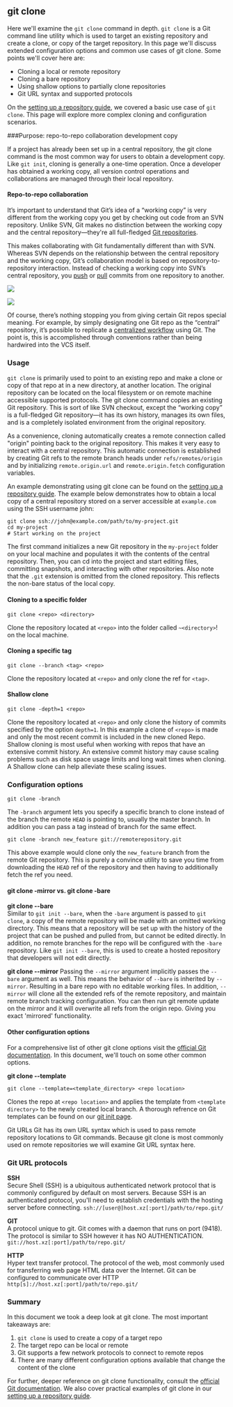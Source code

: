 ## git clone

Here we'll examine the `git clone` command in depth. `git clone` is a Git command line utility which is used to target an existing repository and create a clone, or copy of the target repository. In this page we'll discuss extended configuration options and common use cases of git clone. Some points we'll cover here are:  
- Cloning a local or remote repository  
- Cloning a bare repository  
- Using shallow options to partially clone repositories  
- Git URL syntax and supported protocols  

On the [setting up a repository guide](https://www.atlassian.com/git/tutorials/setting-up-a-repository), we covered a basic use case of `git clone`. This page will explore more complex cloning and configuration scenarios.

###Purpose: repo-to-repo collaboration development copy

If a project has already been set up in a central repository, the git clone command is the most common way for users to obtain a development copy. Like `git init`, cloning is generally a one-time operation. Once a developer has obtained a working copy, all version control operations and collaborations are managed through their local repository.

#### Repo-to-repo collaboration

It’s important to understand that Git’s idea of a “working copy” is very different from the working copy you get by checking out code from an SVN repository. Unlike SVN, Git makes no distinction between the working copy and the central repository—they're all full-fledged [Git repositories](http://bitbucket.org/code-repository).

This makes collaborating with Git fundamentally different than with SVN. Whereas SVN depends on the relationship between the central repository and the working copy, Git’s collaboration model is based on repository-to-repository interaction. Instead of checking a working copy into SVN’s central repository, you [push](https://www.atlassian.com/git/tutorials/syncing/git-push) or [pull](https://www.atlassian.com/git/tutorials/syncing/git-pull) commits from one repository to another.

![](git-clone-01.png)

![](git-clone-02.png)

Of course, there’s nothing stopping you from giving certain Git repos special meaning. For example, by simply designating one Git repo as the “central” repository, it’s possible to replicate a [centralized workflow](https://www.atlassian.com/git/tutorials/comparing-workflows) using Git. The point is, this is accomplished through conventions rather than being hardwired into the VCS itself.

### Usage

`git clone` is primarily used to point to an existing repo and make a clone or copy of that repo at in a new directory, at another location. The original repository can be located on the local filesystem or on remote machine accessible supported protocols. The git clone command copies an existing Git repository. This is sort of like SVN checkout, except the “working copy” is a full-fledged Git repository—it has its own history, manages its own files, and is a completely isolated environment from the original repository.

As a convenience, cloning automatically creates a remote connection called "origin" pointing back to the original repository. This makes it very easy to interact with a central repository. This automatic connection is established by creating Git refs to the remote branch heads under `refs/remotes/origin` and by initializing `remote.origin.url` and `remote.origin.fetch` configuration variables.

An example demonstrating using git clone can be found on the [setting up a repository guide](https://www.atlassian.com/git/tutorials/setting-up-a-repository). The example below demonstrates how to obtain a local copy of a central repository stored on a server accessible at `example.com` using the SSH username john:

```
git clone ssh://john@example.com/path/to/my-project.git
cd my-project
# Start working on the project
```

The first command initializes a new Git repository in the `my-project` folder on your local machine and populates it with the contents of the central repository. Then, you can cd into the project and start editing files, committing snapshots, and interacting with other repositories. Also note that the `.git` extension is omitted from the cloned repository. This reflects the non-bare status of the local copy.

#### Cloning to a specific folder

```
git clone <repo> <directory>
```

Clone the repository located at `<repo>` into the folder called `~<directory>`! on the local machine.

#### Cloning a specific tag

```
git clone --branch <tag> <repo>
```

Clone the repository located at `<repo>` and only clone the ref for `<tag>`.

#### Shallow clone

```
git clone -depth=1 <repo>
```

Clone the repository located at `<repo>` and only clone the 
history of commits specified by the option `depth=1`. In this example a clone of `<repo>` is made and only the most recent commit is included in the new cloned Repo. Shallow cloning is most useful when working with repos that have an extensive commit history. An extensive commit history may cause scaling problems such as disk space usage limits and long wait times when cloning. A Shallow clone can help alleviate these scaling issues.

### Configuration options

```
git clone -branch
```

The `-branch` argument lets you specify a specific branch to clone instead of the branch the remote `HEAD` is pointing to, usually the master branch. In addition you can pass a tag instead of branch for the same effect.

```
git clone -branch new_feature git://remoterepository.git
```

This above example would clone only the `new_feature` branch from the remote Git repository. This is purely a convince utility to save you time from downloading the `HEAD` ref of the repository and then having to additionally fetch the ref you need.

#### git clone -mirror vs. git clone -bare

**git clone --bare**  
Similar to `git init --bare`, when the `-bare` argument is passed to `git clone`, a copy of the remote repository will be made with an omitted working directory. This means that a repository will be set up with the history of the project that can be pushed and pulled from, but cannot be edited directly. In addition, no remote branches for the repo will be configured with the `-bare` repository. Like `git init --bare`, this is used to create a hosted repository that developers will not edit directly.

**git clone --mirror** 
Passing the `--mirror` argument implicitly passes the `--bare` argument as well. This means the behavior of `--bare` is inherited by `--mirror`. Resulting in a bare repo with no editable working files. In addition, `--mirror` will clone all the extended refs of the remote repository, and maintain remote branch tracking configuration. You can then run git remote update on the mirror and it will overwrite all refs from the origin repo. Giving you exact 'mirrored' functionality.

#### Other configuration options

For a comprehensive list of other git clone options visit the [official Git documentation](https://git-scm.com/docs/git-clone). In this document, we'll touch on some other common options.

**git clone --template** 
```
git clone --template=<template_directory> <repo location>
```

Clones the repo at `<repo location>` and applies the template from `<template directory>` to the newly created local branch. A thorough refrence on Git templates can be found on our [git init page](http://www.atlassian.com/git/tutorials/setting-up-a-repository/git-init).
 

Git URLs
Git has its own URL syntax which is used to pass remote repository locations to Git commands. Because git clone is most commonly used on remote repositories we will examine Git URL syntax here.
 
### Git URL protocols

**SSH**  
Secure Shell (SSH) is a ubiquitous authenticated network protocol that is commonly configured by default on most servers. Because SSH is an authenticated protocol, you'll need to establish credentials with the hosting server before connecting. `ssh://[user@]host.xz[:port]/path/to/repo.git/`
 
**GIT**  
A protocol unique to git. Git comes with a daemon that runs on port (9418). The protocol is similar to SSH however it has NO AUTHENTICATION. `git://host.xz[:port]/path/to/repo.git/`
 
**HTTP**  
Hyper text transfer protocol. The protocol of the web, most commonly used for transferring web page HTML data over the Internet. Git can be configured to communicate over HTTP `http[s]://host.xz[:port]/path/to/repo.git/`
 
### Summary

In this document we took a deep look at git clone. The most important takeaways are:
1. `git clone` is used to create a copy of a target repo
2. The target repo can be local or remote
3. Git supports a few network protocols to connect to remote repos
4. There are many different configuration options available that change the content of the clone
 

For further, deeper reference on git clone functionality, consult the [official Git documentation](https://git-scm.com/docs/git-clone). We also cover practical examples of git clone in our [setting up a repository guide](https://www.atlassian.com/git/tutorials/setting-up-a-repository).
